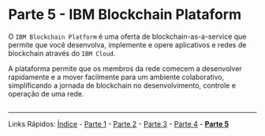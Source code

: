 # Parte 5 - IBM Blockchain Plataform

O `IBM Blockchain Platform` é uma oferta de blockchain-as-a-service que permite que você desenvolva, implemente e opere aplicativos e redes de blockchain através do `IBM Cloud`.

A plataforma permite que os membros da rede comecem a desenvolver rapidamente e a mover facilmente para um ambiente colaborativo, simplificando a jornada de blockchain no desenvolvimento, controle e operação de uma rede. 

## 


***
Links Rápidos:
[Índice](https://github.com/plcpinho/talknlabs/) - [Parte 1](/content/md/intro.md) - [Parte 2](/content/md/cloudannotations.md) - [Parte 3](/content/md/instancias.md) - [Parte 4](/content/md/treinamento.md) - **[Parte 5](/content/md/rede-ibp.md)**
